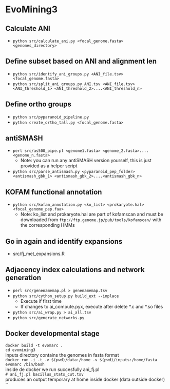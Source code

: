 # EvoMining3

## Calculate ANI
* `python src/calculate_ani.py <focal_genome.fasta> <genomes_directory>`

## Define subset based on ANI and alignment len
* `python src/identify_ani_groups.py <ANI_file.tsv> <focal_genome.fasta>`
* `python src/split_ani_groups.py ANI.tsv <ANI_file.tsv> <ANI_threshold_1> <ANI_threshold_2>....<ANI_threshold_n>`

## Define ortho groups
* `python src/pyparanoid_pipeline.py`
* `python create_ortho_tall.py <focal_genome.fasta>`

## antiSMASH
* `perl src/as500_pipe.pl <genome1.fasta> <genome_2.fasta>....<genome_n.fasta>`
  * Note: you can run any antiSMASH version yourself, this is just provided as a helper script
* `python src/parse_antismash.py <pyparanoid_pep_folder> <antismash_gbk_1> <antismash_gbk_2>....<antismash_gbk_n>`

## KOFAM functional annotation
* `python src/kofam_annotation.py <ko_list> <prokaryote.hal> <focal_genome_pep.faa>`
  * Note: ko_list and prokaryote.hal are part of kofamscan and must be downloaded from `ftp://ftp.genome.jp/pub/tools/kofamscan/` with the corresponding HMMs

## Go in again and identify expansions
* src/fj_met_expansions.R

## Adjacency index calculations and network generation
* `perl src/genenamemap.pl > genenamemap.tsv`
* `python src/cython_setup.py build_ext --inplace`
  * Execute if first time
  * If changes to ai_compute.pyx, execute after delete *.c and *.so files
* `python src/ai_wrap.py > ai_all.tsv`
* `python src/generate_networks.py`

## Docker developmental stage  
`docker build -t evomarc .`  
`cd evomining3  `  
inputs directory contains the genomes in fasta format  
`docker run -i -t -v $(pwd)/data:/home -v $(pwd)/inputs:/home/fasta evomarc /bin/bash`  
inside de docker we run succesfully ani_fj.pl  
`# ani_fj.pl bacillus_stats_cut.tsv`  
produces an output temporary at home inside docker (data outside docker)  
``



